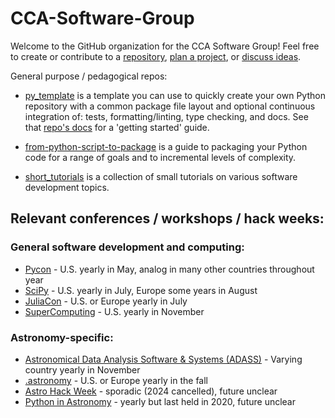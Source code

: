 # CCA-Software-Group

Welcome to the GitHub organization for the CCA Software Group! Feel free to create or contribute to a [repository](https://github.com/orgs/CCA-Software-Group/repositories), [plan a project](https://github.com/orgs/CCA-Software-Group/projects), or [discuss ideas](https://github.com/orgs/CCA-Software-Group/discussions).

General purpose / pedagogical repos:
- [py_template](https://github.com/CCA-Software-Group/py_template) is a template you can use to quickly create your own Python repository with a common package file layout and optional continuous integration of: tests, formatting/linting, type checking, and docs. See that [repo's docs](https://cca-software-group.github.io/py_template/) for a 'getting started' guide.

- [from-python-script-to-package](https://github.com/CCA-Software-Group/from-python-script-to-package) is a guide to packaging your Python code for a range of goals and to incremental levels of complexity.

- [short_tutorials](https://github.com/CCA-Software-Group/short_tutorials) is a collection of small tutorials on various software development topics.

## Relevant conferences / workshops / hack weeks:
### General software development and computing:
- [Pycon](https://pycon.org/) - U.S. yearly in May, analog in many other countries throughout year
- [SciPy](https://conference.scipy.org/) - U.S. yearly in July, Europe some years in August
- [JuliaCon](https://juliacon.org/) - U.S. or Europe yearly in July
- [SuperComputing](https://supercomputing.org/) - U.S. yearly in November

### Astronomy-specific:
- [Astronomical Data Analysis Software & Systems (ADASS)](https://www.adass.org/) - Varying country yearly in November 
- [.astronomy](https://www.dotastronomy.com/) - U.S. or Europe yearly in the fall
- [Astro Hack Week](http://astrohackweek.org/) - sporadic (2024 cancelled), future unclear
- [Python in Astronomy](https://openastronomy.org/pyastro/) - yearly but last held in 2020, future unclear

